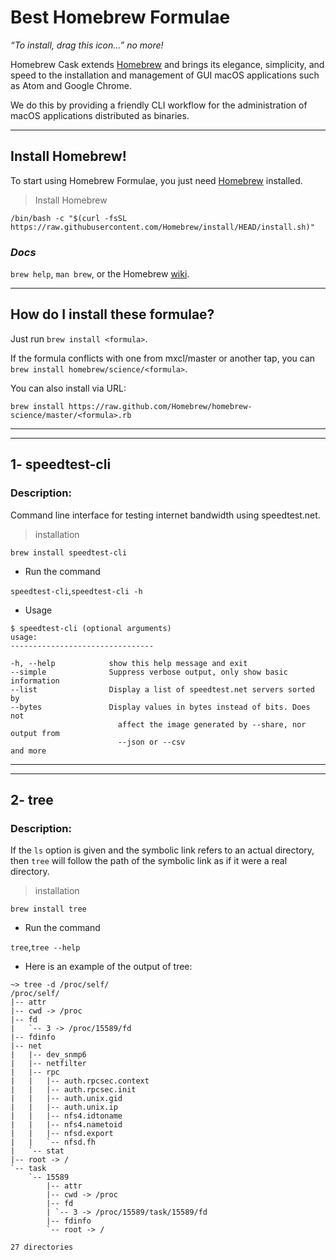 Best Homebrew Formulae
===============================

_“To install, drag this icon…” no more!_

Homebrew Cask extends [Homebrew](https://brew.sh) and brings its elegance, simplicity, and speed to the installation and management of GUI macOS applications such as Atom and Google Chrome.

We do this by providing a friendly CLI workflow for the administration of macOS applications distributed as binaries.

----------------------------------------------------------------

Install Homebrew!
--------------------------------

To start using Homebrew Formulae, you just need [Homebrew](https://brew.sh/) installed.
>Install Homebrew

    /bin/bash -c "$(curl -fsSL https://raw.githubusercontent.com/Homebrew/install/HEAD/install.sh)"

### ***Docs***

`brew help`, `man brew`, or the Homebrew [wiki][].

[wiki]:http://wiki.github.com/mxcl/homebrew 

----------------------------------------------------------------

How do I install these formulae?
--------------------------------
Just run `brew install <formula>`.

If the formula conflicts with one from mxcl/master or another tap, you can `brew install homebrew/science/<formula>`.

You can also install via URL:

    brew install https://raw.github.com/Homebrew/homebrew-science/master/<formula>.rb

------------------------------------------------------------
------------------------------------------------------------

**1- speedtest-cli**
--------------------
### Description:
Command line interface for testing internet bandwidth using speedtest.net.
>installation

    brew install speedtest-cli

* Run the command

`speedtest-cli`,`speedtest-cli -h`
* Usage
```
$ speedtest-cli (optional arguments)
usage:
--------------------------------

-h, --help            show this help message and exit
--simple              Suppress verbose output, only show basic information
--list                Display a list of speedtest.net servers sorted by
--bytes               Display values in bytes instead of bits. Does not
                        affect the image generated by --share, nor output from
                        --json or --csv
and more
```
--------------------------------------------------------------
--------------------------------------------------------------

**2- tree**
--------------------
### Description:
If the `ls` option is given and the symbolic link refers to an actual directory, then `tree` will
       follow the path of the symbolic link as if it were a real directory.
>installation

    brew install tree

* Run the command

`tree`,`tree --help`

* Here is an example of the output of tree:
```
~> tree -d /proc/self/
/proc/self/
|-- attr
|-- cwd -> /proc
|-- fd
|   `-- 3 -> /proc/15589/fd
|-- fdinfo
|-- net
|   |-- dev_snmp6
|   |-- netfilter
|   |-- rpc
|   |   |-- auth.rpcsec.context
|   |   |-- auth.rpcsec.init
|   |   |-- auth.unix.gid
|   |   |-- auth.unix.ip
|   |   |-- nfs4.idtoname
|   |   |-- nfs4.nametoid
|   |   |-- nfsd.export
|   |   `-- nfsd.fh
|   `-- stat
|-- root -> /
`-- task
    `-- 15589
        |-- attr
        |-- cwd -> /proc
        |-- fd
        | `-- 3 -> /proc/15589/task/15589/fd
        |-- fdinfo
        `-- root -> /

27 directories
```





